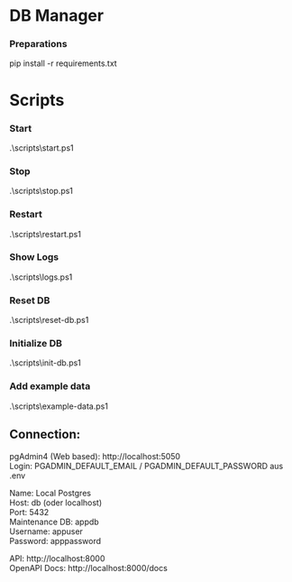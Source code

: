 
# DB Manager

### Preparations
pip install -r requirements.txt

# Scripts
### Start
.\scripts\start.ps1
### Stop
.\scripts\stop.ps1
### Restart
.\scripts\restart.ps1
### Show Logs
.\scripts\logs.ps1
### Reset DB
.\scripts\reset-db.ps1
### Initialize DB
.\scripts\init-db.ps1
### Add example data
.\scripts\example-data.ps1

## Connection:

pgAdmin4 (Web based): http://localhost:5050\
Login: PGADMIN_DEFAULT_EMAIL / PGADMIN_DEFAULT_PASSWORD aus .env

Name: Local Postgres\
Host: db (oder localhost)\
Port: 5432\
Maintenance DB: appdb\
Username: appuser\
Password: apppassword

API: http://localhost:8000\
OpenAPI Docs: http://localhost:8000/docs